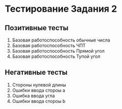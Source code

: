 # Тестирование Задания 2

## Позитивные тесты

1. Базовая работоспособность обычные числа
2. Базовая работоспособность ЧПТ
3. Базовая работоспособность Прямой угол
4. Базовая работоспособность Тупой угол

## Негативные тесты

1. Стороны нулевой длины
2. Ошибки ввода стороы a
3. Ошибка ввода угла
4. Ошибки ввода стороы b
 